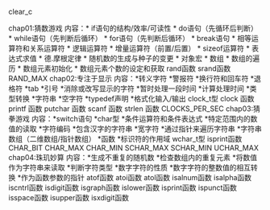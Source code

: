 clear_c

chap01:猜数游戏
	内容：* if语句的结构/效率/可读性
	      *	do语句（先循环后判断）
	      * while语句（先判断后循环）
	      * for语句（先判断后循环）
	      * break语句
	      * 相等运算符和关系运算符
	      * 逻辑运算符
	      * 增量运算符（前置/后置）
	      * sizeof运算符
	      * 表达式求值
              * 德.摩根定律
	      * 随机数的生成与种子的变更
	      * 对象宏
	      * 数组
	      * 数组的遍历
	      * 数组元素初始化
	      * 数组元素个数的设定和获取
              rand函数 srand函数 RAND_MAX
chap02:专注于显示
	内容：*转义字符
	      *警报符
	      *换行符和回车符
	      *退格符
	      *tab
	      *引号
	      *消除或改写显示的字符
              *暂时处理一段时间
	      *计算处理时间
	      *类型转换
	      *字符串
	      *空字符
	      *typedef声明
	      *格式化输入/输出
	      clock_t型
	      clock 函数
	      printf 函数
	      putchar 函数
	      scanf 函数
	      strlen 函数
	      CLOCKS_PER_SEC
chap03:猜拳游戏
	内容：*switch语句
	      *char型
	      *条件运算符和条件表达式
	      *特定范围内的数值的读取
	      *字符编码
	      *包含汉字的字符串
	      *宽字符
	      *通过指针来遍历字符串
	      *字符串数组（二维数组/指针数组）
	      *函数
	      *标识符的作用域
	      wchar_t型
	      isprint函数
	      CHAR_BIT
	      CHAR_MAX
	      CHAR_MIN
              SCHAR_MAX
              SCHAR_MIN
              UCHAR_MAX
chap04:珠玑妙算
	内容：*生成不重复的随机数
	      *检查数组内的重复元素
	      *将数值作为字符串来读取
	      *判断字符类型
	      *数字字符的性质
	      *数字字符的整数值的相互转换
	      *作为函数参数的指针
	      atof函数
	      atoi函数
	      atol函数
	      isalnum函数
	      isalpha函数
	      iscntrl函数
	      isdigit函数
	      isgraph函数
	      islower函数
	      isprint函数
	      ispunct函数
	      isspace函数
	      isupper函数
	      isxdigit函数
